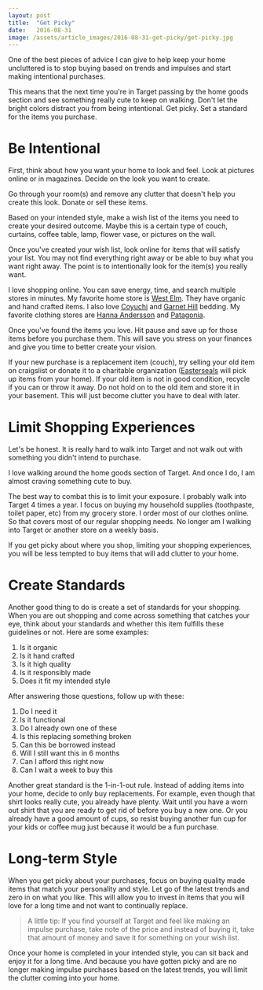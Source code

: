 ```yaml
---
layout: post
title:  "Get Picky"
date:   2016-08-31
image: /assets/article_images/2016-08-31-get-picky/get-picky.jpg
---
```


One of the best pieces of advice I can give to help keep your home uncluttered is to stop buying based on trends and impulses and start making intentional purchases.

This means that the next time you're in Target passing by the home goods section and see something really cute to keep on walking. Don't let the bright colors distract you from being intentional. Get picky. Set a standard for the items you purchase.

# Be Intentional #

First, think about how  you want your home to look and feel. Look at pictures online or in magazines. Decide on the look you want to create.

Go through your room(s) and remove any clutter that doesn't help you create this look. Donate or sell these items.

Based on your intended style, make a wish list of the items you need to create your desired outcome. Maybe this is a certain type of couch, curtains, coffee table, lamp, flower vase, or pictures on the wall.

Once you've created your wish list, look online for items that will satisfy your list. You may not find everything right away or be able to buy what you want right away. The point is to intentionally look for the item(s) you really want.

I love shopping online. You can save energy, time, and search multiple stores in minutes. My favorite home store is [West Elm](http://www.westelm.com/). They have organic and hand crafted items. I also love [Coyuchi](https://www.coyuchi.com/) and [Garnet Hill](http://www.garnethill.com/) bedding. My favorite clothing stores are [Hanna Andersson](http://www.hannaandersson.com/) and [Patagonia](http://www.patagonia.com).

Once you've found the items you love. Hit pause and save up for those items before you purchase them. This will save you stress on your finances and give you time to better create your vision.

If your new purchase is a replacement item (couch), try selling your old item on craigslist or donate it to a charitable organization ([Easterseals](http://www.easterseals.com/) will pick up items from your home). If your old item is not in good condition, recycle if you can or throw it away. Do not hold on to the old item and store it in your basement. This will just become clutter you have to deal with later.

# Limit Shopping Experiences #

Let's be honest. It is really hard to walk into Target and not walk out with something you didn't intend to purchase.

I love walking around the home goods section of Target. And once I do, I am almost craving something cute to buy.

The best way to combat this is to limit your exposure. I probably walk into Target 4 times a year. I focus on buying my household supplies (toothpaste, toilet paper, etc) from my grocery store. I order most of our clothes online. So that covers most of our regular shopping needs. No longer am I walking into Target or another store on a weekly basis.

If you get picky about where you shop, limiting your shopping experiences, you will be less tempted to buy items that will add clutter to your home.

# Create Standards #

Another good thing to do is create a set of standards for your shopping. When you are out shopping and come across something that catches your eye, think about your standards and whether this item fulfills these guidelines or not. Here are some examples:

1. Is it organic
2. Is it hand crafted
3. Is it high quality
4. Is it responsibly made
5. Does it fit my intended style

After answering those questions, follow up with these:

1. Do I need it
2. Is it functional
3. Do I already own one of these
4. Is this replacing something broken
5. Can this be borrowed instead
6. Will I still want this in 6 months
7. Can I afford this right now
8. Can I wait a week to buy this

Another great standard is the 1-in-1-out rule. Instead of adding items into your home, decide to  only buy replacements. For example, even though that shirt looks really cute, you already have plenty. Wait until you have a worn out shirt that you are ready to get rid of before you buy a new one. Or you already have a good amount of cups, so resist buying another fun cup for your kids or coffee mug just because it would be a fun purchase.

# Long-term Style #

When you get picky about your purchases, focus on buying quality made items that match your personality and style. Let go of the latest trends and zero in on what you like. This will allow you to invest in items that you will love for a long time and not want to continually replace.

> A little tip: If you find yourself at Target and feel like making an impulse purchase, take note of the price and instead of buying it, take that amount of money and save it for something on your wish list.

Once your home is completed in your intended style, you can sit back and enjoy it for a long time. And because you have gotten picky and are no longer making impulse purchases based on the latest trends, you will limit the clutter coming into your home.
